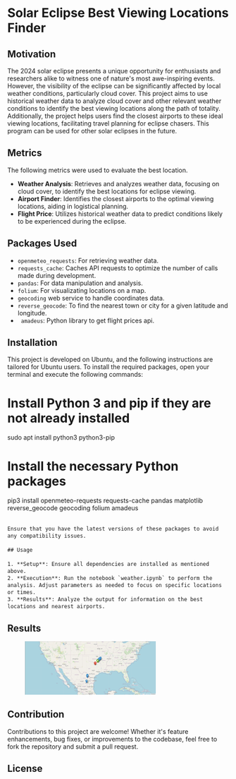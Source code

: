 
# Solar Eclipse Best Viewing Locations Finder

## Motivation

The 2024 solar eclipse presents a unique opportunity for enthusiasts and researchers alike to witness one of nature's most awe-inspiring events. However, the visibility of the eclipse can be significantly affected by local weather conditions, particularly cloud cover. This project aims to use historical weather data to analyze cloud cover and other relevant weather conditions to identify the best viewing locations along the path of totality. Additionally, the project helps users find the closest airports to these ideal viewing locations, facilitating travel planning for eclipse chasers. This program can be used for other solar eclipses in the future.

## Metrics
The following metrics were used to evaluate the best location.

- **Weather Analysis**: Retrieves and analyzes weather data, focusing on cloud cover, to identify the best locations for eclipse viewing.
- **Airport Finder**: Identifies the closest airports to the optimal viewing locations, aiding in logistical planning.
- **Flight Price**: Utilizes historical weather data to predict conditions likely to be experienced during the eclipse.

## Packages Used

- `openmeteo_requests`: For retrieving weather data.
- `requests_cache`: Caches API requests to optimize the number of calls made during development.
- `pandas`: For data manipulation and analysis.
- `folium`: For visualizating locations on a map.
- `geocoding` web service to handle coordinates data.
- `reverse_geocode`: To find the nearest town or city for a given latitude and longitude.
- ` amadeus`: Python library to get flight prices api. 

## Installation

This project is developed on Ubuntu, and the following instructions are tailored for Ubuntu users. To install the required packages, open your terminal and execute the following commands:

# Install Python 3 and pip if they are not already installed
sudo apt install python3 python3-pip

# Install the necessary Python packages
pip3 install openmeteo-requests requests-cache pandas matplotlib reverse_geocode geocoding folium amadeus
```

Ensure that you have the latest versions of these packages to avoid any compatibility issues.

## Usage

1. **Setup**: Ensure all dependencies are installed as mentioned above.
2. **Execution**: Run the notebook `weather.ipynb` to perform the analysis. Adjust parameters as needed to focus on specific locations or times.
3. **Results**: Analyze the output for information on the best locations and nearest airports.

```
## Results
<figure>
  <img src="output/run_2024-04-08_09-49-58/locations.png" alt="Alt text" style="width:70%; height: 50%;">
</figure>

## Contribution

Contributions to this project are welcome! Whether it's feature enhancements, bug fixes, or improvements to the codebase, feel free to fork the repository and submit a pull request.

## License

